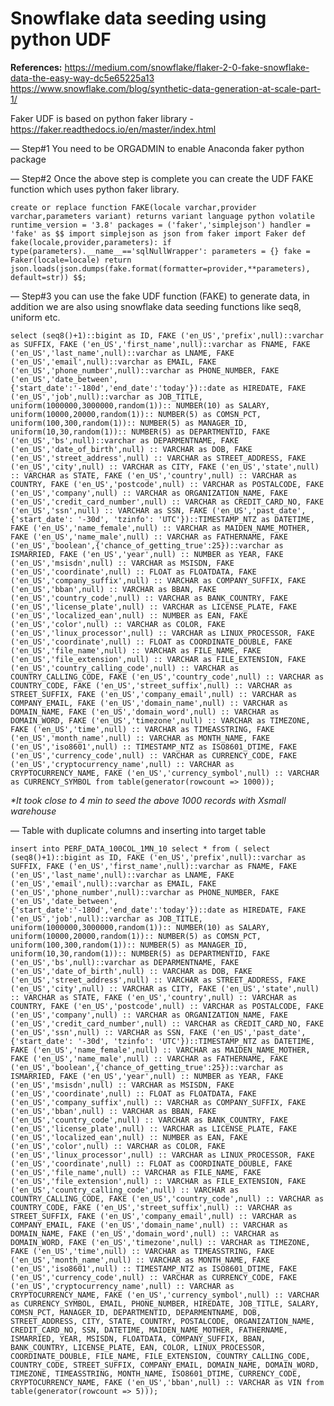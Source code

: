 # Snowflake data seeding using python UDF

__References:__
<https://medium.com/snowflake/flaker-2-0-fake-snowflake-data-the-easy-way-dc5e65225a13>
<https://www.snowflake.com/blog/synthetic-data-generation-at-scale-part-1/>

Faker UDF is based on python faker library - <https://faker.readthedocs.io/en/master/index.html>


— Step#1 You need to be ORGADMIN to enable Anaconda faker python package


— Step#2 Once the above step is complete you can create the UDF FAKE function which uses python faker library. 

`create or replace function FAKE(locale varchar,provider varchar,parameters variant)
returns variant
language python
volatile
runtime_version = '3.8'
packages = ('faker','simplejson')
handler = 'fake'
as
$$
import simplejson as json
from faker import Faker
def fake(locale,provider,parameters):
  if type(parameters).__name__=='sqlNullWrapper':
    parameters = {}
  fake = Faker(locale=locale)
  return json.loads(json.dumps(fake.format(formatter=provider,**parameters), default=str))
$$;`



— Step#3 you can use the fake UDF function (FAKE) to generate data, in addition we are also using snowflake data seeding functions like  seq8, 
uniform etc. 

`select (seq8()+1)::bigint as ID, FAKE ('en_US','prefix',null)::varchar as SUFFIX, FAKE ('en_US','first_name',null)::varchar as FNAME, FAKE ('en_US','last_name',null)::varchar as LNAME, FAKE ('en_US','email',null)::varchar as EMAIL, FAKE ('en_US','phone_number',null)::varchar as PHONE_NUMBER, FAKE ('en_US','date_between',{'start_date':'-180d','end_date':'today'})::date as HIREDATE, FAKE ('en_US','job',null)::varchar as JOB_TITLE, uniform(1000000,3000000,random(1)):: NUMBER(10) as SALARY, uniform(10000,20000,random(1)):: NUMBER(5) as COMSN_PCT, uniform(100,300,random(1)):: NUMBER(5) as MANAGER_ID, uniform(10,30,random(1)):: NUMBER(5) as DEPARTMENTID, FAKE ('en_US','bs',null)::varchar as DEPARMENTNAME, FAKE ('en_US','date_of_birth',null) :: VARCHAR as DOB, FAKE ('en_US','street_address',null) :: VARCHAR as STREET_ADDRESS, FAKE ('en_US','city',null) :: VARCHAR as CITY, FAKE ('en_US','state',null) :: VARCHAR as STATE, FAKE ('en_US','country',null) :: VARCHAR as COUNTRY, FAKE ('en_US','postcode',null) :: VARCHAR as POSTALCODE, FAKE ('en_US','company',null) :: VARCHAR as ORGANIZATION_NAME, FAKE ('en_US','credit_card_number',null) :: VARCHAR as CREDIT_CARD_NO, FAKE ('en_US','ssn',null) :: VARCHAR as SSN, FAKE ('en_US','past_date',{'start_date': '-30d', 'tzinfo': 'UTC'})::TIMESTAMP_NTZ as DATETIME, FAKE ('en_US','name_female',null) :: VARCHAR as MAIDEN_NAME_MOTHER, FAKE ('en_US','name_male',null) :: VARCHAR as FATHERNAME, FAKE ('en_US','boolean',{'chance_of_getting_true':25})::varchar as ISMARRIED, FAKE ('en_US','year',null) :: NUMBER as YEAR, FAKE ('en_US','msisdn',null) :: VARCHAR as MSISDN, FAKE ('en_US','coordinate',null) :: FLOAT as FLOATDATA, FAKE ('en_US','company_suffix',null) :: VARCHAR as COMPANY_SUFFIX, FAKE ('en_US','bban',null) :: VARCHAR as BBAN, FAKE ('en_US','country_code',null) :: VARCHAR as BANK_COUNTRY, FAKE ('en_US','license_plate',null) :: VARCHAR as LICENSE_PLATE, FAKE ('en_US','localized_ean',null) :: NUMBER as EAN, FAKE ('en_US','color',null) :: VARCHAR as COLOR, FAKE ('en_US','linux_processor',null) :: VARCHAR as LINUX_PROCESSOR, FAKE ('en_US','coordinate',null) :: FLOAT as COORDINATE_DOUBLE, FAKE ('en_US','file_name',null) :: VARCHAR as FILE_NAME, FAKE ('en_US','file_extension',null) :: VARCHAR as FILE_EXTENSION, FAKE ('en_US','country_calling_code',null) :: VARCHAR as COUNTRY_CALLING_CODE, FAKE ('en_US','country_code',null) :: VARCHAR as COUNTRY_CODE, FAKE ('en_US','street_suffix',null) :: VARCHAR as STREET_SUFFIX, FAKE ('en_US','company_email',null) :: VARCHAR as COMPANY_EMAIL, FAKE ('en_US','domain_name',null) :: VARCHAR as DOMAIN_NAME, FAKE ('en_US','domain_word',null) :: VARCHAR as DOMAIN_WORD, FAKE ('en_US','timezone',null) :: VARCHAR as TIMEZONE, FAKE ('en_US','time',null) :: VARCHAR as TIMEASSTRING, FAKE ('en_US','month_name',null) :: VARCHAR as MONTH_NAME, FAKE ('en_US','iso8601',null) :: TIMESTAMP_NTZ as ISO8601_DTIME, FAKE ('en_US','currency_code',null) :: VARCHAR as CURRENCY_CODE, FAKE ('en_US','cryptocurrency_name',null) :: VARCHAR as CRYPTOCURRENCY_NAME, FAKE ('en_US','currency_symbol',null) :: VARCHAR as CURRENCY_SYMBOL
from
table(generator(rowcount => 1000));`
 

_*It took close to 4 min to seed the above 1000 records with Xsmall warehouse_



— Table with duplicate columns and inserting into target table

`insert into PERF_DATA_100COL_1MN_10 select * from (
select (seq8()+1)::bigint as ID, FAKE ('en_US','prefix',null)::varchar as SUFFIX, FAKE ('en_US','first_name',null)::varchar as FNAME, FAKE ('en_US','last_name',null)::varchar as LNAME, FAKE ('en_US','email',null)::varchar as EMAIL, FAKE ('en_US','phone_number',null)::varchar as PHONE_NUMBER, FAKE ('en_US','date_between',{'start_date':'-180d','end_date':'today'})::date as HIREDATE, FAKE ('en_US','job',null)::varchar as JOB_TITLE, uniform(1000000,3000000,random(1)):: NUMBER(10) as SALARY, uniform(10000,20000,random(1)):: NUMBER(5) as COMSN_PCT, uniform(100,300,random(1)):: NUMBER(5) as MANAGER_ID, uniform(10,30,random(1)):: NUMBER(5) as DEPARTMENTID, FAKE ('en_US','bs',null)::varchar as DEPARMENTNAME, FAKE ('en_US','date_of_birth',null) :: VARCHAR as DOB, FAKE ('en_US','street_address',null) :: VARCHAR as STREET_ADDRESS, FAKE ('en_US','city',null) :: VARCHAR as CITY, FAKE ('en_US','state',null) :: VARCHAR as STATE, FAKE ('en_US','country',null) :: VARCHAR as COUNTRY, FAKE ('en_US','postcode',null) :: VARCHAR as POSTALCODE, FAKE ('en_US','company',null) :: VARCHAR as ORGANIZATION_NAME, FAKE ('en_US','credit_card_number',null) :: VARCHAR as CREDIT_CARD_NO, FAKE ('en_US','ssn',null) :: VARCHAR as SSN, FAKE ('en_US','past_date',{'start_date': '-30d', 'tzinfo': 'UTC'})::TIMESTAMP_NTZ as DATETIME, FAKE ('en_US','name_female',null) :: VARCHAR as MAIDEN_NAME_MOTHER, FAKE ('en_US','name_male',null) :: VARCHAR as FATHERNAME, FAKE ('en_US','boolean',{'chance_of_getting_true':25})::varchar as ISMARRIED, FAKE ('en_US','year',null) :: NUMBER as YEAR, FAKE ('en_US','msisdn',null) :: VARCHAR as MSISDN, FAKE ('en_US','coordinate',null) :: FLOAT as FLOATDATA, FAKE ('en_US','company_suffix',null) :: VARCHAR as COMPANY_SUFFIX, FAKE ('en_US','bban',null) :: VARCHAR as BBAN, FAKE ('en_US','country_code',null) :: VARCHAR as BANK_COUNTRY, FAKE ('en_US','license_plate',null) :: VARCHAR as LICENSE_PLATE, FAKE ('en_US','localized_ean',null) :: NUMBER as EAN, FAKE ('en_US','color',null) :: VARCHAR as COLOR, FAKE ('en_US','linux_processor',null) :: VARCHAR as LINUX_PROCESSOR, FAKE ('en_US','coordinate',null) :: FLOAT as COORDINATE_DOUBLE, FAKE ('en_US','file_name',null) :: VARCHAR as FILE_NAME, FAKE ('en_US','file_extension',null) :: VARCHAR as FILE_EXTENSION, FAKE ('en_US','country_calling_code',null) :: VARCHAR as COUNTRY_CALLING_CODE, FAKE ('en_US','country_code',null) :: VARCHAR as COUNTRY_CODE, FAKE ('en_US','street_suffix',null) :: VARCHAR as STREET_SUFFIX, FAKE ('en_US','company_email',null) :: VARCHAR as COMPANY_EMAIL, FAKE ('en_US','domain_name',null) :: VARCHAR as DOMAIN_NAME, FAKE ('en_US','domain_word',null) :: VARCHAR as DOMAIN_WORD, FAKE ('en_US','timezone',null) :: VARCHAR as TIMEZONE, FAKE ('en_US','time',null) :: VARCHAR as TIMEASSTRING, FAKE ('en_US','month_name',null) :: VARCHAR as MONTH_NAME, FAKE ('en_US','iso8601',null) :: TIMESTAMP_NTZ as ISO8601_DTIME, FAKE ('en_US','currency_code',null) :: VARCHAR as CURRENCY_CODE, FAKE ('en_US','cryptocurrency_name',null) :: VARCHAR as CRYPTOCURRENCY_NAME, FAKE ('en_US','currency_symbol',null) :: VARCHAR as CURRENCY_SYMBOL, EMAIL, PHONE_NUMBER, HIREDATE, JOB_TITLE, SALARY, COMSN_PCT, MANAGER_ID, DEPARTMENTID, DEPARMENTNAME, DOB, STREET_ADDRESS, CITY, STATE, COUNTRY, POSTALCODE, ORGANIZATION_NAME, CREDIT_CARD_NO, SSN, DATETIME, MAIDEN_NAME_MOTHER, FATHERNAME, ISMARRIED, YEAR, MSISDN, FLOATDATA, COMPANY_SUFFIX, BBAN, BANK_COUNTRY, LICENSE_PLATE, EAN, COLOR, LINUX_PROCESSOR, COORDINATE_DOUBLE, FILE_NAME, FILE_EXTENSION, COUNTRY_CALLING_CODE, COUNTRY_CODE, STREET_SUFFIX, COMPANY_EMAIL, DOMAIN_NAME, DOMAIN_WORD, TIMEZONE, TIMEASSTRING, MONTH_NAME, ISO8601_DTIME, CURRENCY_CODE, CRYPTOCURRENCY_NAME, FAKE ('en_US','bban',null) :: VARCHAR as VIN
from
table(generator(rowcount => 5)));`

